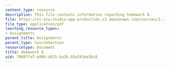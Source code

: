 ```yaml
---
content_type: resource
description: This file contains information regarding homework 8.
file: https://ol-ocw-studio-app-production.s3.amazonaws.com/courses/1-264j-database-internet-and-systems-integration-technologies-fall-2013/70687fa7e80ba825ba2602e241ee26c6_MIT1_264JF13_HW8.pdf
file_type: application/pdf
learning_resource_types:
- Assignments
parent_title: Assignments
parent_type: CourseSection
resourcetype: Document
title: Homework 8
uid: 70687fa7-e80b-a825-ba26-02e241ee26c6
---
```

